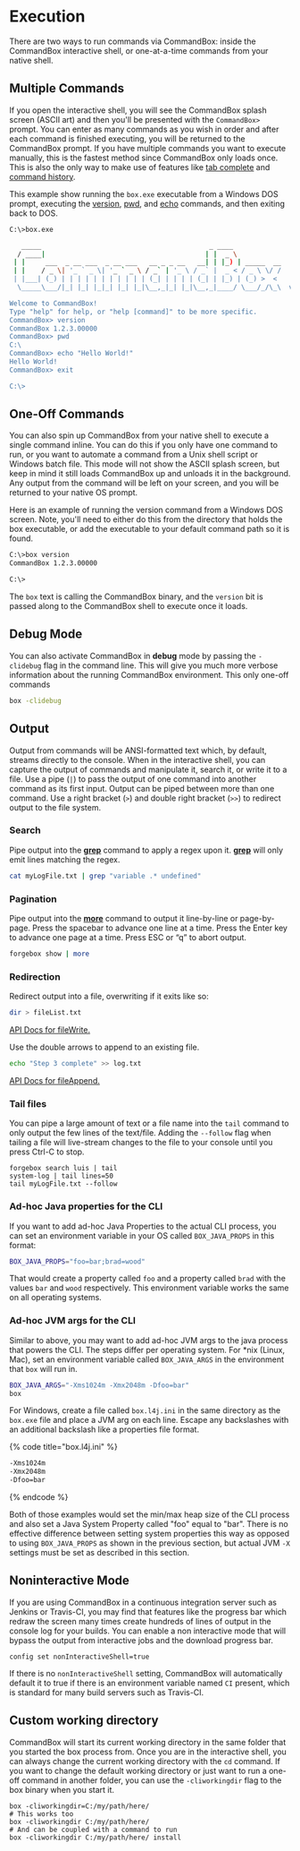 # Execution

There are two ways to run commands via CommandBox: inside the CommandBox interactive shell, or one-at-a-time commands from your native shell.

## Multiple Commands

If you open the interactive shell, you will see the CommandBox splash screen (ASCII art) and then you'll be presented with the `CommandBox>` prompt. You can enter as many commands as you wish in order and after each command is finished executing, you will be returned to the CommandBox prompt. If you have multiple commands you want to execute manually, this is the fastest method since CommandBox only loads once. This is also the only way to make use of features like [tab complete](../tab-completion.md) and [command history](https://github.com/ortus/commandbox-documentation/tree/c1beb7155f97414bba701c3e9999520d300f6465/usage/history.md).

This example show running the `box.exe` executable from a Windows DOS prompt, executing the [version](http://apidocs.ortussolutions.com/commandbox/current/index.html?commandbox/system/modules/system-commands/commands/version.html), [pwd](http://apidocs.ortussolutions.com/commandbox/current/index.html?commandbox/system/modules/system-commands/commands/pwd.html), and [echo](http://apidocs.ortussolutions.com/commandbox/current/index.html?commandbox/system/modules/system-commands/commands/echo.html) commands, and then exiting back to DOS.

```bash
C:\>box.exe

   _____                                          _ ____            
  / ____|                                        | |  _ \           
 | |     ___  _ __ ___  _ __ ___   __ _ _ __   __| | |_) | _____  __
 | |    / _ \| '_ ` _ \| '_ ` _ \ / _` | '_ \ / _` |  _ < / _ \ \/ /
 | |___| (_) | | | | | | | | | | | (_| | | | | (_| | |_) | (_) >  < 
  \_____\___/|_| |_| |_|_| |_| |_|\__,_|_| |_|\__,_|____/ \___/_/\_\  v1.2.3.00000

Welcome to CommandBox!
Type "help" for help, or "help [command]" to be more specific.
CommandBox> version
CommandBox 1.2.3.00000
CommandBox> pwd
C:\
CommandBox> echo "Hello World!"
Hello World!
CommandBox> exit

C:\>
```

## One-Off Commands

You can also spin up CommandBox from your native shell to execute a single command inline. You can do this if you only have one command to run, or you want to automate a command from a Unix shell script or Windows batch file. This mode will not show the ASCII splash screen, but keep in mind it still loads CommandBox up and unloads it in the background. Any output from the command will be left on your screen, and you will be returned to your native OS prompt.

Here is an example of running the version command from a Windows DOS screen. Note, you'll need to either do this from the directory that holds the box executable, or add the executable to your default command path so it is found.

```bash
C:\>box version
CommandBox 1.2.3.00000

C:\>
```

The `box` text is calling the CommandBox binary, and the `version` bit is passed along to the CommandBox shell to execute once it loads.

## Debug Mode

You can also activate CommandBox in **debug** mode by passing the `-clidebug` flag in the command line. This will give you much more verbose information about the running CommandBox environment. This only one-off commands

```bash
box -clidebug
```

## Output

Output from commands will be ANSI-formatted text which, by default, streams directly to the console. When in the interactive shell, you can capture the output of commands and manipulate it, search it, or write it to a file. Use a pipe (`|`) to pass the output of one command into another command as its first input. Output can be piped between more than one command. Use a right bracket (`>`) and double right bracket (`>>`) to redirect output to the file system.

### Search

Pipe output into the [**grep**](http://apidocs.ortussolutions.com/commandbox/current/index.html?commandbox/system/modules/system-commands/commands/grep.html) command to apply a regex upon it. [**grep**](http://apidocs.ortussolutions.com/commandbox/current/index.html?commandbox/system/modules/system-commands/commands/grep.html) will only emit lines matching the regex.

```bash
cat myLogFile.txt | grep "variable .* undefined"
```

### Pagination

Pipe output into the [**more**](http://apidocs.ortussolutions.com/commandbox/current/index.html?commandbox/system/modules/system-commands/commands/more.html) command to output it line-by-line or page-by-page. Press the spacebar to advance one line at a time. Press the Enter key to advance one page at a time. Press ESC or “q” to abort output.

```bash
forgebox show | more
```

### Redirection

Redirect output into a file, overwriting if it exits like so:

```bash
dir > fileList.txt
```

[API Docs for fileWrite.](http://apidocs.ortussolutions.com/commandbox/current/index.html?commandbox/system/modules/system-commands/commands/fileWrite.html)

Use the double arrows to append to an existing file.

```bash
echo "Step 3 complete" >> log.txt
```

[API Docs for fileAppend.](http://apidocs.ortussolutions.com/commandbox/current/index.html?commandbox/system/modules/system-commands/commands/fileAppend.html)

### Tail files

You can pipe a large amount of text or a file name into the `tail` command to only output the few lines of the text/file. Adding the `--follow` flag when tailing a file will live-stream changes to the file to your console until you press Ctrl-C to stop.

```
forgebox search luis | tail
system-log | tail lines=50
tail myLogFile.txt --follow
```

### Ad-hoc Java properties for the CLI

If you want to add ad-hoc Java Properties to the actual CLI process, you can set an environment variable in your OS called `BOX_JAVA_PROPS` in this format:

```bash
BOX_JAVA_PROPS="foo=bar;brad=wood"
```

That would create a property called `foo` and a property called `brad` with the values `bar` and `wood` respectively. This environment variable works the same on all operating systems.

### Ad-hoc JVM args for the CLI

Similar to above, you may want to add ad-hoc JVM args to the java process that powers the CLI. The steps differ per operating system. For \*nix (Linux, Mac), set an environment variable called `BOX_JAVA_ARGS` in the environment that `box` will run in.

```bash
BOX_JAVA_ARGS="-Xms1024m -Xmx2048m -Dfoo=bar"
box
```

For Windows, create a file called `box.l4j.ini` in the same directory as the `box.exe` file and place a JVM arg on each line. Escape any backslashes with an additional backslash like a properties file format.

{% code title="box.l4j.ini" %}
```bash
-Xms1024m
-Xmx2048m
-Dfoo=bar
```
{% endcode %}

Both of those examples would set the min/max heap size of the CLI process and also set a Java System Property called "foo" equal to "bar". There is no effective difference between setting system properties this way as opposed to using `BOX_JAVA_PROPS` as shown in the previous section, but actual JVM `-X` settings must be set as described in this section.

## Noninteractive Mode

If you are using CommandBox in a continuous integration server such as Jenkins or Travis-CI, you may find that features like the progress bar which redraw the screen many times create hundreds of lines of output in the console log for your builds. You can enable a non interactive mode that will bypass the output from interactive jobs and the download progress bar.

```
config set nonInteractiveShell=true
```

If there is no `nonInteractiveShell` setting, CommandBox will automatically default it to true if there is an environment variable named `CI` present, which is standard for many build servers such as Travis-CI.

## Custom working directory

CommandBox will start its current working directory in the same folder that you started the box process from. Once you are in the interactive shell, you can always change the current working directory with the `cd` command. If you want to change the default working directory or just want to run a one-off command in another folder, you can use the `-cliworkingdir` flag to the box binary when you start it.

```
box -cliworkingdir=C:/my/path/here/
# This works too
box -cliworkingdir C:/my/path/here/
# And can be coupled with a command to run
box -cliworkingdir C:/my/path/here/ install
```
